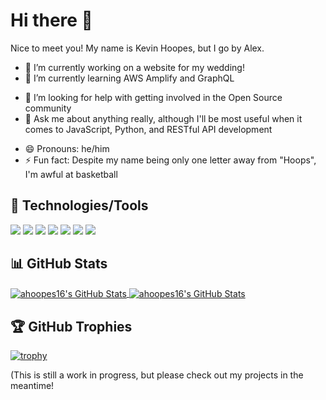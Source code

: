 # Hi there 👋

Nice to meet you! My name is Kevin Hoopes, but I go by Alex.

- 🔭 I’m currently working on a website for my wedding!
- 🌱 I’m currently learning AWS Amplify and GraphQL
<!-- - 👯 I’m looking to collaborate on ... -->
- 🤔 I’m looking for help with getting involved in the Open Source community
- 💬 Ask me about anything really, although I'll be most useful when it comes to JavaScript, Python, and RESTful API development
<!-- - 📫 How to reach me: ... -->
- 😄 Pronouns: he/him
- ⚡ Fun fact: Despite my name being only one letter away from "Hoops", I'm awful at basketball

## 🧰 Technologies/Tools
![](https://img.shields.io/badge/OS-Apple-informational?style=flat-square&logo=apple&logoColor=white&color=6aa6f8)
![](https://img.shields.io/badge/OS-Windows-informational?style=flat-square&logo=linux&logoColor=white&color=6aa6f8)
![](https://img.shields.io/badge/Editor-VS_Code-informational?style=flat-square&logo=visual-studio-code&logoColor=white&color=6aa6f8)
![](https://img.shields.io/badge/Code-Python-informational?style=flat-square&logo=python&logoColor=white&color=6aa6f8)
![](https://img.shields.io/badge/Code-JavaScript-informational?style=flat-square&logo=javascript&logoColor=white&color=6aa6f8)
![](https://img.shields.io/badge/Code-React-informational?style=flat-square&logo=react&logoColor=white&color=6aa6f8)
![](https://img.shields.io/badge/Code-TypeScript-informational?style=flat-square&logo=typescript&logoColor=white&color=6aa6f8)

## 📊 GitHub Stats
<a href="https://github.com/ahoopes16/ahoopes16">
  <img align="center" src="https://github-readme-stats.vercel.app/api/top-langs/?username=ahoopes16&hide=c%2B%2B,c,html&title_color=6aa6f8&text_color=8a919a&icon_color=6aa6f8&bg_color=0e1116" alt="ahoopes16's GitHub Stats" />
</a>

<a href="https://github.com/ahoopes16/ahoopes16">
  <img align="center" src="https://github-readme-stats.vercel.app/api?username=ahoopes16&show_icons=true&line_height=27&count_private=true&title_color=6aa6f8&text_color=8a919a&icon_color=6aa6f8&bg_color=0e1116" alt="ahoopes16's GitHub Stats" />
</a>

## 🏆 GitHub Trophies
[![trophy](https://github-profile-trophy.vercel.app/?username=ahoopes16&theme=nord&column=7)](https://github.com/ahoopes16/github-profile-trophy)

(This is still a work in progress, but please check out my projects in the meantime!
